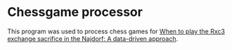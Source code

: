 # Chessgame processor

This program was used to process chess games for [When to play the Rxc3 exchange sacrifice in the Najdorf: A data-driven approach](https://lichess.org/@/danbock/blog/when-to-play-the-rxc3-exchange-sacrifice-in-the-najdorf-a-data-driven-approach/WvOpvUty).
